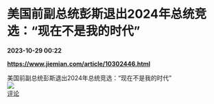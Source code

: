 # 美国前副总统彭斯退出2024年总统竞选：“现在不是我的时代”

**2023-10-29 00:22**

**https://www.jiemian.com/article/10302446.html**

美国前副总统彭斯退出2024年总统竞选：“现在不是我的时代”  
![](https://img3.chouti.com/CHOUTI_20231029/0524AD782A964E26842AB8AE585A89D3_W191H191.jpeg)  
[评论](https://m.chouti.com/link/40436941)